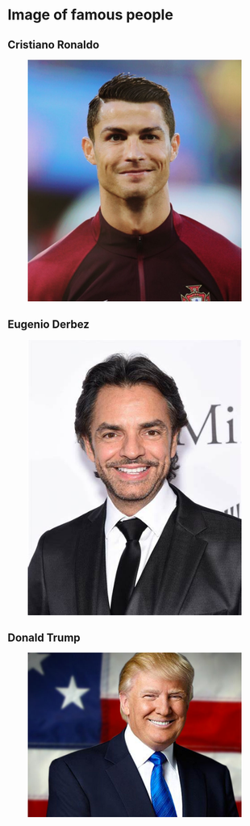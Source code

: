 # Image of famous people

## Cristiano Ronaldo

<div align="center">
   <figure>
       <img src="cr7.jpg" alt="CR7" width="500px">
   </figure>
</div>

## Eugenio Derbez

<div align="center">
   <figure>
       <img src="derbez.jpg" alt="Derbez" width="500px">
   </figure>
</div>

## Donald Trump

<div align="center">
   <figure>
       <img src="trump.jpg" alt="Trump" width="500px">
   </figure>
</div>
